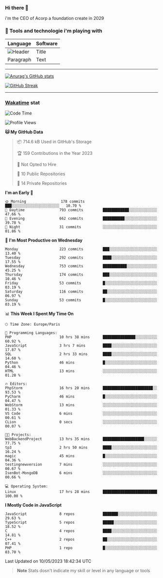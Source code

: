 ### Hi there 👋

i'm the CEO of Acorp a foundation create in 2029  

### 🧰 Tools and technologie i'm playing with

 | Language | Software |
| ----------- | ----------- |
| ![Header](https://img.shields.io/badge/Nuxt3-green&style=for-the-badge&logo=nustjs&logoColor=00DC82) | Title |
| Paragraph | Text |

---

[![Anurag's GitHub stats](https://github-readme-stats.vercel.app/api?username=ackimixs&show_icons=true&theme=github_dark&count_private=true)](https://www.ackimixs.xyz)

[![GitHub Streak](https://github-readme-streak-stats.herokuapp.com?user=Ackimixs&theme=github-dark-blue&date_format=j%20M%5B%20Y%5D&mode=weekly)](https://git.io/streak-stats)

---
 
 ### [Wakatime](https://wakatime.com/) stat

<!--START_SECTION:waka-->
![Code Time](http://img.shields.io/badge/Code%20Time-533%20hrs%2017%20mins-blue)

![Profile Views](http://img.shields.io/badge/Profile%20Views-0-blue)

**🐱 My GitHub Data** 

> 📦 714.6 kB Used in GitHub's Storage 
 > 
> 🏆 159 Contributions in the Year 2023
 > 
> 🚫 Not Opted to Hire
 > 
> 📜 10 Public Repositories 
 > 
> 🔑 14 Private Repositories 
 > 
**I'm an Early 🐤** 

```text
🌞 Morning                178 commits         ███░░░░░░░░░░░░░░░░░░░░░░   10.70 % 
🌆 Daytime                793 commits         ████████████░░░░░░░░░░░░░   47.66 % 
🌃 Evening                662 commits         ██████████░░░░░░░░░░░░░░░   39.78 % 
🌙 Night                  31 commits          ░░░░░░░░░░░░░░░░░░░░░░░░░   01.86 % 
```
📅 **I'm Most Productive on Wednesday** 

```text
Monday                   223 commits         ███░░░░░░░░░░░░░░░░░░░░░░   13.40 % 
Tuesday                  292 commits         ████░░░░░░░░░░░░░░░░░░░░░   17.55 % 
Wednesday                753 commits         ███████████░░░░░░░░░░░░░░   45.25 % 
Thursday                 174 commits         ███░░░░░░░░░░░░░░░░░░░░░░   10.46 % 
Friday                   53 commits          █░░░░░░░░░░░░░░░░░░░░░░░░   03.19 % 
Saturday                 116 commits         ██░░░░░░░░░░░░░░░░░░░░░░░   06.97 % 
Sunday                   53 commits          █░░░░░░░░░░░░░░░░░░░░░░░░   03.19 % 
```


📊 **This Week I Spent My Time On** 

```text
🕑︎ Time Zone: Europe/Paris

💬 Programming Languages: 
PHP                      10 hrs 38 mins      ███████████████░░░░░░░░░░   60.92 % 
JavaScript               3 hrs 7 mins        ████░░░░░░░░░░░░░░░░░░░░░   17.87 % 
SQL                      2 hrs 33 mins       ████░░░░░░░░░░░░░░░░░░░░░   14.60 % 
Python                   46 mins             █░░░░░░░░░░░░░░░░░░░░░░░░   04.46 % 
HTML                     13 mins             ░░░░░░░░░░░░░░░░░░░░░░░░░   01.28 % 

🔥 Editors: 
PhpStorm                 16 hrs 20 mins      ███████████████████████░░   93.53 % 
PyCharm                  46 mins             █░░░░░░░░░░░░░░░░░░░░░░░░   04.47 % 
WebStorm                 13 mins             ░░░░░░░░░░░░░░░░░░░░░░░░░   01.33 % 
VS Code                  6 mins              ░░░░░░░░░░░░░░░░░░░░░░░░░   00.61 % 
CLion                    0 secs              ░░░░░░░░░░░░░░░░░░░░░░░░░   00.07 % 

🐱‍💻 Projects: 
WebBackendProject        13 hrs 35 mins      ███████████████████░░░░░░   77.75 % 
tp3                      2 hrs 50 mins       ████░░░░░░░░░░░░░░░░░░░░░   16.24 % 
magic                    45 mins             █░░░░░░░░░░░░░░░░░░░░░░░░   04.36 % 
testingnewversion        7 mins              ░░░░░░░░░░░░░░░░░░░░░░░░░   00.67 % 
IsenBot-MongoDB          6 mins              ░░░░░░░░░░░░░░░░░░░░░░░░░   00.66 % 

💻 Operating System: 
Linux                    17 hrs 28 mins      █████████████████████████   100.00 % 
```

**I Mostly Code in JavaScript** 

```text
JavaScript               8 repos             ███████░░░░░░░░░░░░░░░░░░   29.63 % 
TypeScript               5 repos             █████░░░░░░░░░░░░░░░░░░░░   18.52 % 
C                        4 repos             ████░░░░░░░░░░░░░░░░░░░░░   14.81 % 
C++                      2 repos             ██░░░░░░░░░░░░░░░░░░░░░░░   07.41 % 
PHP                      1 repo              █░░░░░░░░░░░░░░░░░░░░░░░░   03.70 % 
```




 Last Updated on 10/05/2023 18:42:34 UTC
<!--END_SECTION:waka-->

> **Note**
> Stats dosn't indicate my skill or level in any language or tools
